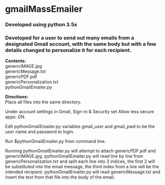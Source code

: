 # gmailMassEmailer

### Developed using python 3.5x

### Developed for a user to send out many emails from a designated Gmail account, with the same body but with a few details changed to personalize it for each recipient.

<strong> Contents: </strong> <br>
genericIMAGE.jpg<br>
genericMessage.txt<br>
genericPDF.pdf<br>
genericPersonalization.txt<br>
pythonGmailEmailer.py<br>

<strong> Directions:</strong> <br>
Place all files into the same directory.

Under account settings in Gmail, Sign-in & Security set Allow less secure apps: ON.

Edit pythonGmailEmailer.py variables gmail_user and gmail_pwd to be the user name and password to login.

Run $pythonGmailEmailer.py from command line.

Running pythonGmailEmailer.py will attempt to attach genericPDF.pdf and genericIMAGE.jpg. pythonGmailEmailer.py will read line by line from genericPersonalization.txt and split each line into 3 indices, the first 2 will be substituted into the email message, the third index from a line will be the intended recipient. pythonGmailEmailer.py will read genericMessage.txt and insert the text from that file into the body of the email.
